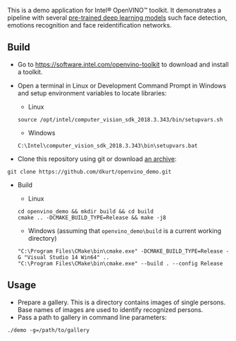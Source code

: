 This is a demo application for Intel® OpenVINO™ toolkit.
It demonstrates a pipeline with several [pre-trained deep learning models](https://software.intel.com/openvino-toolkit/documentation/pretrained-models)
such face detection, emotions recognition and face reidentification networks.

## Build

* Go to https://software.intel.com/openvino-toolkit to download and install a toolkit.

* Open a terminal in Linux or Development Command Prompt in Windows and setup
environment variables to locate libraries:

  * Linux
  ```
  source /opt/intel/computer_vision_sdk_2018.3.343/bin/setupvars.sh
  ```
  * Windows
  ```
  C:\Intel\computer_vision_sdk_2018.3.343\bin\setupvars.bat
  ```

* Clone this repository using git or download [an archive](https://github.com/dkurt/openvino_demo/archive/master.zip):
```
git clone https://github.com/dkurt/openvino_demo.git
```

* Build

  * Linux
  ```
  cd openvino_demo && mkdir build && cd build
  cmake .. -DCMAKE_BUILD_TYPE=Release && make -j8
  ```

  * Windows (assuming that `openvino_demo\build` is a current working directory)
  ```
  "C:\Program Files\CMake\bin\cmake.exe" -DCMAKE_BUILD_TYPE=Release -G "Visual Studio 14 Win64" ..
  "C:\Program Files\CMake\bin\cmake.exe" --build . --config Release
  ```

## Usage
* Prepare a gallery. This is a directory contains images of single persons. Base
names of images are used to identify recognized persons.
* Pass a path to gallery in command line parameters:
```
./demo -g=/path/to/gallery
```
